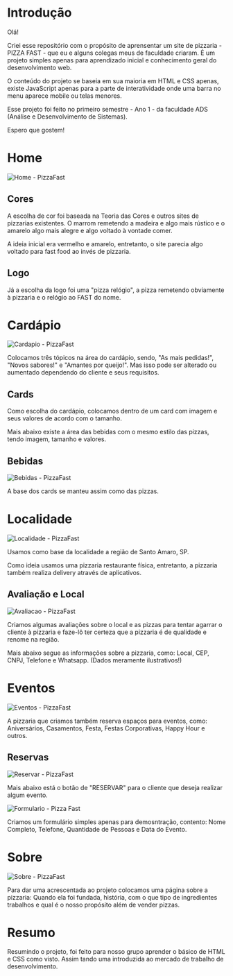 # Introdução

Olá!

Criei esse repositório com o propósito de aprensentar um site de pizzaria - PIZZA FAST - que eu e alguns colegas meus de faculdade criaram.
É um projeto simples apenas para aprendizado inicial e conhecimento geral do desenvolvimento web.

O conteúdo do projeto se baseia em sua maioria em HTML e CSS apenas, existe JavaScript apenas para a parte de interatividade onde uma barra no menu aparece mobile ou telas menores.

Esse projeto foi feito no primeiro semestre - Ano 1 - da faculdade ADS (Análise e Desenvolvimento de Sistemas).

Espero que gostem!

# Home

![Home - PizzaFast](https://github.com/Turgho/Pizza-Fast-Repository/blob/main/PizzaFast%20-%20Site/Screenshots/Home.png)

## Cores

A escolha de cor foi baseada na Teoria das Cores e outros sites de pizzarias existentes. O marrom remetendo a madeira e algo mais rústico e o amarelo algo mais alegre e algo voltado à vontade comer.

A ideia inicial era vermelho e amarelo, entretanto, o site parecia algo voltado para fast food ao invés de pizzaria.

## Logo

Já a escolha da logo foi uma "pizza relógio", a pizza remetendo obviamente à pizzaria e o relógio ao FAST do nome.

# Cardápio

![Cardapio - PizzaFast](https://github.com/Turgho/Pizza-Fast-Repository/blob/main/PizzaFast%20-%20Site/Screenshots/Cardapio.png)

Colocamos três tópicos na área do cardápio, sendo, "As mais pedidas!", "Novos sabores!" e "Amantes por queijo!". Mas isso pode ser alterado ou aumentado dependendo do cliente e seus requisitos.

## Cards

Como escolha do cardápio, colocamos dentro de um card com imagem e seus valores de acordo com o tamanho.

Mais abaixo existe a área das bebidas com o mesmo estilo das pizzas, tendo imagem, tamanho e valores.

## Bebidas

![Bebidas - PizzaFast](https://github.com/Turgho/Pizza-Fast-Repository/blob/main/PizzaFast%20-%20Site/Screenshots/Bebidas.png)

A base dos cards se manteu assim como das pizzas.

# Localidade

![Localidade - PizzaFast](https://github.com/Turgho/Pizza-Fast-Repository/blob/main/PizzaFast%20-%20Site/Screenshots/Localidade.png)

Usamos como base da localidade a região de Santo Amaro, SP.

Como ideia usamos uma pizzaria restaurante física, entretanto, a pizzaria também realiza delivery através de aplicativos.

## Avaliação e Local

![Avaliacao - PizzaFast](https://github.com/Turgho/Pizza-Fast-Repository/blob/main/PizzaFast%20-%20Site/Screenshots/avaliacao.png)

Criamos algumas avaliações sobre o local e as pizzas para tentar agarrar o cliente à pizzaria e faze-lô ter certeza que a pizzaria é de qualidade e renome na região.

Mais abaixo segue as informações sobre a pizzaria, como: Local, CEP, CNPJ, Telefone e Whatsapp. (Dados meramente ilustrativos!)

# Eventos

![Eventos - PizzaFast](https://github.com/Turgho/Pizza-Fast-Repository/blob/main/PizzaFast%20-%20Site/Screenshots/eventos.png)

A pizzaria que criamos também reserva espaços para eventos, como: Aniversários, Casamentos, Festa, Festas Corporativas, Happy Hour e outros.

## Reservas

![Reservar - PizzaFast](https://github.com/Turgho/Pizza-Fast-Repository/blob/main/PizzaFast%20-%20Site/Screenshots/reservar.png)

Mais abaixo está o botão de "RESERVAR" para o cliente que deseja realizar algum evento.

![Formulario - Pizza Fast](https://github.com/Turgho/Pizza-Fast-Repository/blob/main/PizzaFast%20-%20Site/Screenshots/Formulario.png)

Criamos um formulário simples apenas para demosntração, contento: Nome Completo, Telefone, Quantidade de Pessoas e Data do Evento.

# Sobre

![Sobre - PizzaFast](https://github.com/Turgho/Pizza-Fast-Repository/blob/main/PizzaFast%20-%20Site/Screenshots/sobre.png)

Para dar uma acrescentada ao projeto colocamos uma página sobre a pizzaria: Quando ela foi fundada, história, com o que tipo de ingredientes trabalhos e qual é o nosso propósito além de vender pizzas.

# Resumo

Resumindo o projeto, foi feito para nosso grupo aprender o básico de HTML e CSS como visto. Assim tando uma introduzida ao mercado de trabalho de desenvolvimento.
